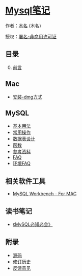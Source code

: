 # [Mysql笔记]()

作者：[木名](https://github.com/mumingv) (木名)

授权：<a rel="license" href="http://creativecommons.org/licenses/by-nc/4.0/">署名-非商用许可证</a>

## 目录

0. [前言](#README)


## Mac

- [安装-dmg方式](#docs/mac/install_dmg)


## MySQL

- [基本用法](#docs/mysql_basic_usage)
- [常用操作](#docs/mysql_common_op)
- [数据表设计](#docs/mysql_table_design)
- [函数](#docs/mysql_function)
- [参考资料](#docs/mysql_reference)
- [FAQ](#docs/mysql_faq)
- [环境FAQ](#docs/mysql_faq_env)


## 相关软件工具

- [MySQL Workbench - For MAC](#docs/tool/mysql_workbench)


## 读书笔记

- [《MySQL必知必会》](#docs/book/mysql_crash_course)


## 附录

- [源码](https://github.com/mumingv/gitreposity)
- [修订历史](https://github.com/mumingv/gitreposity/commits/master)
- [反馈意见](https://github.com/mumingv/gitreposity/issues)

